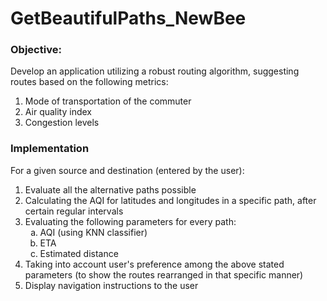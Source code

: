 # GetBeautifulPaths_NewBee
<h3>Objective:</h3>
Develop an application utilizing a robust routing algorithm, suggesting routes based on the following metrics: 
  <ol type = "1">
  <li>Mode of transportation of the commuter</li>
  <li>Air quality index</li>
  <li>Congestion levels</li>
  </ol>

<h3>Implementation</h3>
For a given source and destination (entered by the user):
<ol type = "1">
  <li>Evaluate all the alternative paths possible</li>
  <li>Calculating the AQI for latitudes and longitudes in a specific path, after certain regular intervals</li>
  <li>Evaluating the following parameters for every path:
    <ol type = "a">
     <li>AQI (using KNN classifier)</li>
      <li>ETA</li>
     <li>Estimated distance</li>
    </ol>
  </li>
  <li>Taking into account user's preference among the above stated parameters (to show the routes rearranged in 
    that specific manner) </li>
  <li>Display navigation instructions to the user</li>
  </ol>
